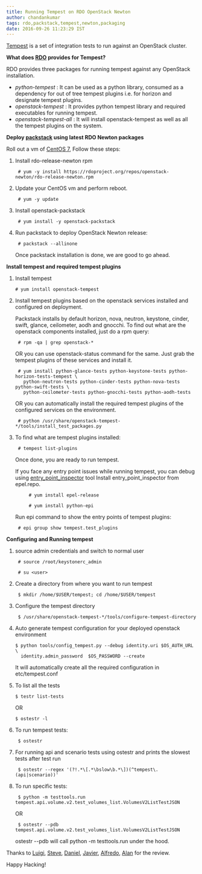 ```yaml
---
title: Running Tempest on RDO OpenStack Newton
author: chandankumar
tags: rdo,packstack,tempest,newton,packaging
date: 2016-09-26 11:23:29 IST
---
```



[Tempest](http://docs.openstack.org/developer/tempest/overview.html) is a set of integration tests to run against an OpenStack cluster.

**What does [RDO](https://www.rdoproject.org) provides for Tempest?**

RDO provides three packages for running tempest against any OpenStack installation.

* *python-tempest* : It can be used as a python library, consumed as a dependency for out of tree tempest plugins i.e. for horizon and designate tempest plugins.
* *openstack-tempest* : It provides python tempest library and required executables for running tempest.
* *openstack-tempest-all* : It will install openstack-tempest as well as all the tempest plugins on the system.

**Deploy [packstack](github.com/openstack/packstack) using latest RDO Newton packages**

Roll out a vm of [CentOS 7](https://www.centos.org/download/), Follow these steps:

1. Install rdo-release-newton rpm

        # yum -y install https://rdoproject.org/repos/openstack-newton/rdo-release-newton.rpm

2. Update your CentOS vm and perform reboot.

	    # yum -y update

3. Install openstack-packstack

	    # yum install -y openstack-packstack

4. Run packstack to deploy OpenStack Newton release:

	    # packstack --allinone

   Once packstack installation is done, we are good to go ahead.

**Install tempest and required tempest plugins**

 1. Install tempest

	    # yum install openstack-tempest

2. Install tempest plugins based on the openstack services installed and configured on deployment.

   Packstack installs by default horizon, nova, neutron, keystone, cinder, swift, glance, ceilometer, aodh and gnocchi.
   To find out what are the openstack components installed, just do a rpm query:

	    # rpm -qa | grep openstack-*

	OR you can use openstack-status command for the same.
	Just grab the tempest plugins of these services and install it.

	    # yum install python-glance-tests python-keystone-tests python-horizon-tests-tempest \
	      python-neutron-tests python-cinder-tests python-nova-tests python-swift-tests \
	      python-ceilometer-tests python-gnocchi-tests python-aodh-tests

	OR you can automatically install the required tempest plugins of the configured services on the environment.

	    # python /usr/share/openstack-tempest-*/tools/install_test_packages.py

3. To find what are tempest plugins installed:

	    # tempest list-plugins

   Once done, you are ready to run tempest.

   If you face any entry point issues while running tempest, you can debug using [entry_point_inspector](https://pypi.python.org/pypi/entry_point_inspector) tool
   Install entry_point_inspector from epel.repo.

            # yum install epel-release

            # yum install python-epi

   Run epi command to show the entry points of tempest plugins:

	    # epi group show tempest.test_plugins

**Configuring and Running tempest**

1. source admin credentials and switch to normal user

	    # source /root/keystonerc_admin

	    # su <user>

2. Create a directory from where you want to run tempest

	    $ mkdir /home/$USER/tempest; cd /home/$USER/tempest

3. Configure the tempest directory

	    $ /usr/share/openstack-tempest-*/tools/configure-tempest-directory

4.  Auto generate tempest configuration for your deployed openstack environment

	    $ python tools/config_tempest.py --debug identity.uri $OS_AUTH_URL \
          identity.admin_password  $OS_PASSWORD --create

	It will automatically create all the required configuration in etc/tempest.conf

5.  To list all the tests

	    $ testr list-tests

    OR

	    $ ostestr -l

6. To run tempest tests:

	    $ ostestr

7. For running api and scenario tests using ostestr and prints the slowest tests after test run

	    $ ostestr --regex '(?!.*\[.*\bslow\b.*\])(^tempest\.(api|scenario))'

8. To run specific tests:

	    $ python -m testtools.run tempest.api.volume.v2.test_volumes_list.VolumesV2ListTestJSON

	OR

	    $ ostestr --pdb tempest.api.volume.v2.test_volumes_list.VolumesV2ListTestJSON

	ostestr --pdb will call python -m testtools.run under the hood.


Thanks to [Luigi](https://twitter.com/tosky_eu), [Steve](https://github.com/eggmaster), [Daniel](https://github.com/danielmellado),
[Javier](https://twitter.com/fj_pena), [Alfredo](https://twitter.com/amoralej), [Alan](https://twitter.com/apevec_) for the review.

Happy Hacking!
